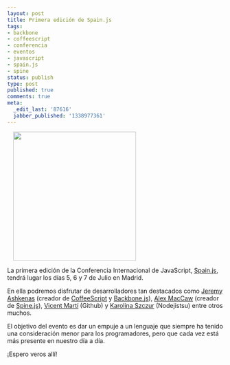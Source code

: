 ```yaml
---
layout: post
title: Primera edición de Spain.js
tags:
- backbone
- coffeescript
- conferencia
- eventos
- javascript
- spain.js
- spine
status: publish
type: post
published: true
comments: true
meta:
  _edit_last: '87616'
  jabber_published: '1338977361'
---
```

<a title="Spain.js - A summer javascript conference in Madrid" href="http://spainjs.org" style="margin-left:1em;" class="alignright" style="margin-left:1em">
  <img title="header_spain" src="http://arctarus.files.wordpress.com/2012/06/header_spain.jpg?w=286" alt="" width="286" height="300" />
</a>


<p>La primera edición de la Conferencia Internacional de JavaScript, <a title="Spain.js - A summer javascript conference in Madrid" href="http://spainjs.org" target="_blank">Spain.js</a>, tendrá lugar los días 5, 6 y 7 de Julio en Madrid.</p>


<p>En ella podremos disfrutar de desarrolladores tan destacados como <a href="http://ashkenas.com/" target="_blank">Jeremy Ashkenas</a> (creador de <a href="http://coffeescript.org/" target="_blank">CoffeeScript</a> y <a href="http://backbonejs.org/" target="_blank">Backbone.js</a>), <a href="http://alexmaccaw.com/" target="_blank">Alex MacCaw</a> (creador de <a href="http://spinejs.com/" target="_blank">Spine.js</a>), <a href="https://twitter.com/#!/tanoku" target="_blank">Vicent Martí</a> (Github) y <a href="http://dribbble.com/karolinaszczur" target="_blank">Karolina Szczur</a> (Nodejistsu) entre otros muchos.</p>


<p>El objetivo del evento es dar un empuje a un lenguaje que siempre ha tenido una consideración menor para los programadores, pero que cada vez está más presente en nuestro día a día.</p>


<p>¡Espero veros allí!</p>
